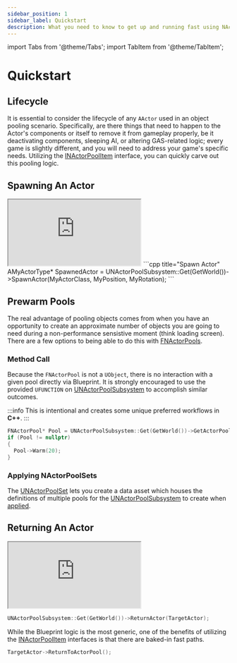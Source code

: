 ```yaml
---
sidebar_position: 1
sidebar_label: Quickstart
description: What you need to know to get up and running fast using NActorPools.
---
```


import Tabs from '@theme/Tabs';
import TabItem from '@theme/TabItem';

# Quickstart

## Lifecycle

It is essential to consider the lifecycle of any `AActor` used in an object pooling scenario. Specifically, are there things that need to happen to the Actor's components or itself to remove it from gameplay properly, be it deactivating components, sleeping AI, or altering GAS-related logic; every game is slightly different, and you will need to address your game's specific needs. Utilizing the [INActorPoolItem](/docs/plugins/actor-pools/types/actor-pool-item/) interface, you can quickly carve out this pooling logic.

## Spawning An Actor

<Tabs>
  <TabItem value="blueprint" label="Blueprint" default attributes={{className: 'tab-blueprint' }}>
    <iframe src="https://blueprintue.com/render/tlzo2p-f/" allowfullscreen="yes" scrolling="no" class="blueprintue" style={{ height : '325px' }}></iframe>
  </TabItem>
  <TabItem value="native" label="C++" attributes={{className: 'tab-native' }}>
```cpp title="Spawn Actor"
AMyActorType* SpawnedActor = UNActorPoolSubsystem::Get(GetWorld())->SpawnActor<AMyActorType>(MyActorClass, MyPosition, MyRotation);
```    
  </TabItem>
</Tabs>

## Prewarm Pools

The real advantage of pooling objects comes from when you have an opportunity to create an approximate number of objects you are going to need during a non-performance sensistive moment (think loading screen). There are a few options to being able to do this with [FNActorPools](/docs/plugins/actor-pools/types/actor-pool/).

### Method Call

Because the `FNActorPool` is not a `UObject`, there is no interaction with a given pool directly via Blueprint. It is strongly encouraged to use the provided `UFUNCTION` on [UNActorPoolSubsystem](types/actor-pool-subsystem.md) to accomplish similar outcomes. 

:::info
This is intentional and creates some unique preferred workflows in **C++**.
:::

```cpp title="Spawn Actor"
FNActorPool* Pool = UNActorPoolSubsystem::Get(GetWorld())->GetActorPool(MyActorClass);
if (Pool != nullptr)
{
  Pool->Warm(20);
}
```

### Applying NActorPoolSets

The [UNActorPoolSet](types/actor-pool-set.md) lets you create a data asset which houses the definitions of multiple pools for the [UNActorPoolSubsystem](types/actor-pool-subsystem.md) to create when [applied](/docs/plugins/actor-pools/types/actor-pool-set/#applying).

## Returning An Actor

<Tabs>
  <TabItem value="blueprint" label="Blueprint" default attributes={{className: 'tab-blueprint' }}>
    <iframe src="https://blueprintue.com/render/mtuyqlwn/" allowfullscreen="yes" scrolling="no" class="blueprintue" style={{ height : '325px' }}></iframe>
  </TabItem>
  <TabItem value="native" label="C++" attributes={{className: 'tab-native' }}>

```cpp title="Ambiguous Return"
UNActorPoolSubsystem::Get(GetWorld())->ReturnActor(TargetActor);
``` 

While the Blueprint logic is the most generic, one of the benefits of utilizing the [INActorPoolItem](types/actor-pool-item.md) interfaces is that there are baked-in fast paths.

```cpp title="INActorPoolItem-Based Return"
TargetActor->ReturnToActorPool();
```    
  </TabItem>
</Tabs>